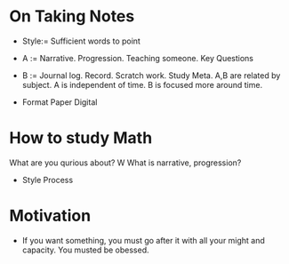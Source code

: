 # On Taking Notes
* Style:= Sufficient words to point

* A := Narrative. Progression. Teaching someone. Key Questions
* B := Journal log. Record. Scratch work. Study Meta.
A,B are related by subject.
A is independent of time.
B is focused more around time. 



* Format Paper Digital

# How to study Math

What are you qurious about?
W
What is narrative, progression?


* Style Process

# Motivation
* If you want something, you must go after it with all your might and capacity. You musted be obessed.
